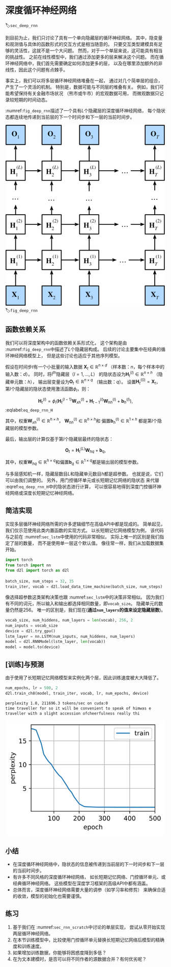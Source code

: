 # 深度循环神经网络

:label:`sec_deep_rnn`

到目前为止，我们只讨论了具有一个单向隐藏层的循环神经网络。
其中，隐变量和观测值与具体的函数形式的交互方式是相当随意的。
只要交互类型建模具有足够的灵活性，这就不是一个大问题。
然而，对于一个单层来说，这可能具有相当的挑战性。
之前在线性模型中，我们通过添加更多的层来解决这个问题。
而在循环神经网络中，我们首先需要确定如何添加更多的层，
以及在哪里添加额外的非线性，因此这个问题有点棘手。

事实上，我们可以将多层循环神经网络堆叠在一起，
通过对几个简单层的组合，产生了一个灵活的机制。
特别是，数据可能与不同层的堆叠有关。
例如，我们可能希望保持有关金融市场状况
（熊市或牛市）的宏观数据可用，
而微观数据只记录较短期的时间动态。

 :numref:`fig_deep_rnn`描述了一个具有$L$个隐藏层的深度循环神经网络，
每个隐状态都连续地传递到当前层的下一个时间步和下一层的当前时间步。

![深度循环神经网络结构](img/deep-rnn.svg)
:label:`fig_deep_rnn`

## 函数依赖关系

我们可以将深度架构中的函数依赖关系形式化，
这个架构是由 :numref:`fig_deep_rnn`中描述了$L$个隐藏层构成。
后续的讨论主要集中在经典的循环神经网络模型上，
但是这些讨论也适应于其他序列模型。

假设在时间步$t$有一个小批量的输入数据
$\mathbf{X}_t \in \mathbb{R}^{n \times d}$
（样本数：$n$，每个样本中的输入数：$d$）。
同时，将$l^\mathrm{th}$隐藏层（$l=1,\ldots,L$）
的隐状态设为$\mathbf{H}_t^{(l)}  \in \mathbb{R}^{n \times h}$
（隐藏单元数：$h$），
输出层变量设为$\mathbf{O}_t \in \mathbb{R}^{n \times q}$
（输出数：$q$）。
设置$\mathbf{H}_t^{(0)} = \mathbf{X}_t$，
第$l$个隐藏层的隐状态使用激活函数$\phi_l$，则：

$$\mathbf{H}_t^{(l)} = \phi_l(\mathbf{H}_t^{(l-1)} \mathbf{W}_{xh}^{(l)} + \mathbf{H}_{t-1}^{(l)} \mathbf{W}_{hh}^{(l)}  + \mathbf{b}_h^{(l)}),$$
:eqlabel:`eq_deep_rnn_H`

其中，权重$\mathbf{W}_{xh}^{(l)} \in \mathbb{R}^{h \times h}$，
$\mathbf{W}_{hh}^{(l)} \in \mathbb{R}^{h \times h}$和
偏置$\mathbf{b}_h^{(l)} \in \mathbb{R}^{1 \times h}$
都是第$l$个隐藏层的模型参数。

最后，输出层的计算仅基于第$l$个隐藏层最终的隐状态：

$$\mathbf{O}_t = \mathbf{H}_t^{(L)} \mathbf{W}_{hq} + \mathbf{b}_q,$$

其中，权重$\mathbf{W}_{hq} \in \mathbb{R}^{h \times q}$和偏置$\mathbf{b}_q \in \mathbb{R}^{1 \times q}$都是输出层的模型参数。

与多层感知机一样，隐藏层数目$L$和隐藏单元数目$h$都是超参数。
也就是说，它们可以由我们调整的。
另外，用门控循环单元或长短期记忆网络的隐状态
来代替 :eqref:`eq_deep_rnn_H`中的隐状态进行计算，
可以很容易地得到深度门控循环神经网络或深度长短期记忆神经网络。

## 简洁实现

实现多层循环神经网络所需的许多逻辑细节在高级API中都是现成的。
简单起见，我们仅示范使用此类内置函数的实现方式。
以长短期记忆网络模型为例，
该代码与之前在 :numref:`sec_lstm`中使用的代码非常相似，
实际上唯一的区别是我们指定了层的数量，
而不是使用单一层这个默认值。
像往常一样，我们从加载数据集开始。



```python
import torch
from torch import nn
from d2l import torch as d2l

batch_size, num_steps = 32, 35
train_iter, vocab = d2l.load_data_time_machine(batch_size, num_steps)
```

像选择超参数这类架构决策也跟 :numref:`sec_lstm`中的决策非常相似。
因为我们有不同的词元，所以输入和输出都选择相同数量，即`vocab_size`。
隐藏单元的数量仍然是$256$。
唯一的区别是，我们现在(**通过`num_layers`的值来设定隐藏层数**)。



```python
vocab_size, num_hiddens, num_layers = len(vocab), 256, 2
num_inputs = vocab_size
device = d2l.try_gpu()
lstm_layer = nn.LSTM(num_inputs, num_hiddens, num_layers)
model = d2l.RNNModel(lstm_layer, len(vocab))
model = model.to(device)
```

## [**训练**]与预测

由于使用了长短期记忆网络模型来实例化两个层，因此训练速度被大大降低了。



```python
num_epochs, lr = 500, 2
d2l.train_ch8(model, train_iter, vocab, lr, num_epochs, device)
```

    perplexity 1.0, 211696.3 tokens/sec on cuda:0
    time traveller for so it will be convenient to speak of himwas e
    traveller with a slight accession ofcheerfulness really thi



    
![svg](chapter_recurrent-modern/deep-rnn_files/deep-rnn_5_1.svg)
    


## 小结

* 在深度循环神经网络中，隐状态的信息被传递到当前层的下一时间步和下一层的当前时间步。
* 有许多不同风格的深度循环神经网络，
  如长短期记忆网络、门控循环单元、或经典循环神经网络。
  这些模型在深度学习框架的高级API中都有涵盖。
* 总体而言，深度循环神经网络需要大量的调参（如学习率和修剪）
  来确保合适的收敛，模型的初始化也需要谨慎。

## 练习

1. 基于我们在 :numref:`sec_rnn_scratch`中讨论的单层实现，
   尝试从零开始实现两层循环神经网络。
1. 在本节训练模型中，比较使用门控循环单元替换长短期记忆网络后模型的精确度和训练速度。
1. 如果增加训练数据，你能够将困惑度降到多低？
1. 在为文本建模时，是否可以将不同作者的源数据合并？有何优劣呢？




